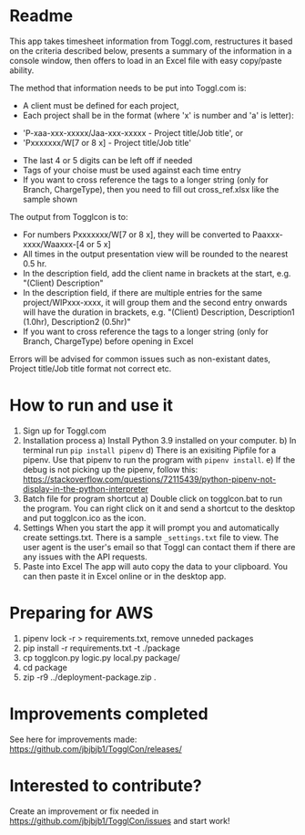 # Readme
This app takes timesheet information from Toggl.com, restructures it based on the criteria described below, presents a summary of the information in a console window, then offers to load in an Excel file with easy copy/paste ability.

The method that information needs to be put into Toggl.com is:
* A client must be defined for each project,
* Each project shall be in the format (where 'x' is number and 'a' is letter): 
- 'P-xaa-xxx-xxxxx/Jaa-xxx-xxxxx - Project title/Job title', or
- 'Pxxxxxxx/W[7 or 8 x] - Project title/Job title'
* The last 4 or 5 digits can be left off if needed
* Tags of your choise must be used against each time entry
* If you want to cross reference the tags to a longer string (only for Branch, ChargeType), then you need to fill out cross_ref.xlsx like the sample shown

The output from Togglcon is to:
* For numbers Pxxxxxxx/W[7 or 8 x], they will be converted to Paaxxx-xxxx/Waaxxx-[4 or 5 x]
* All times in the output presentation view will be rounded to the nearest 0.5 hr.
* In the description field, add the client name in brackets at the start, e.g. "(Client) Description"
* In the description field, if there are multiple entries for the same project/WIPxxx-xxxx, it will group them and the second entry onwards will have the duration in brackets, e.g. "(Client) Description, Description1 (1.0hr), Description2 (0.5hr)"
* If you want to cross reference the tags to a longer string (only for Branch, ChargeType) before opening in Excel

Errors will be advised for common issues such as non-existant dates, Project title/Job title format not correct etc.

# How to run and use it
1. Sign up for Toggl.com
2. Installation process
        a) Install Python 3.9 installed on your computer.
        b) In terminal run `pip install pipenv`
        d) There is an exisiting Pipfile for a pipenv. Use that pipenv to run the program with `pipenv install`.
        e) If the debug is not picking up the pipenv, follow this: https://stackoverflow.com/questions/72115439/python-pipenv-not-display-in-the-python-interpreter
3. Batch file for program shortcut
        a) Double click on togglcon.bat to run the program. You can right click on it and send a shortcut to the desktop and put togglcon.ico as the icon.
3. Settings
        When you start the app it will prompt you and automatically create settings.txt. There is a sample `_settings.txt` file to view. The user agent is the user's email so that Toggl can contact them if there are any issues with the API requests.
4. Paste into Excel
        The app will auto copy the data to your clipboard. You can then paste it in Excel online or in the desktop app.

# Preparing for AWS
1. pipenv lock -r > requirements.txt, remove unneded packages
2. pip install -r requirements.txt -t ./package
3. cp togglcon.py logic.py local.py package/
4. cd package
5. zip -r9 ../deployment-package.zip .


# Improvements completed
See here for improvements made: https://github.com/jbjbjb1/TogglCon/releases/

# Interested to contribute?
Create an improvement or fix needed in https://github.com/jbjbjb1/TogglCon/issues and start work!